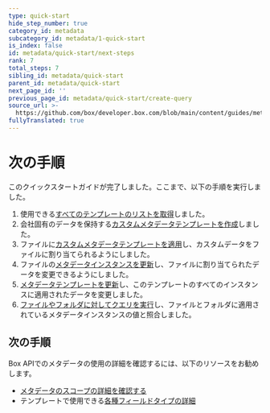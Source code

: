 ```yaml
---
type: quick-start
hide_step_number: true
category_id: metadata
subcategory_id: metadata/1-quick-start
is_index: false
id: metadata/quick-start/next-steps
rank: 7
total_steps: 7
sibling_id: metadata/quick-start
parent_id: metadata/quick-start
next_page_id: ''
previous_page_id: metadata/quick-start/create-query
source_url: >-
  https://github.com/box/developer.box.com/blob/main/content/guides/metadata/1-quick-start/7-next-steps.md
fullyTranslated: true
---
```

# 次の手順

このクイックスタートガイドが完了しました。ここまで、以下の手順を実行しました。

1. 使用できる[すべてのテンプレートのリストを取得](g://metadata/quick-start/list-all)しました。
2. 会社固有のデータを保持する[カスタムメタデータテンプレートを作成](g://metadata/quick-start/create-template)しました。
3. ファイルに[カスタムメタデータテンプレートを適用](g://metadata/quick-start/create-instance)し、カスタムデータをファイルに割り当てられるようにしました。
4. ファイルの[メタデータインスタンスを更新](g://metadata/quick-start/update-instance)し、ファイルに割り当てられたデータを変更できるようにしました。
5. [メタデータテンプレートを更新](g://metadata/quick-start/update-template)し、このテンプレートのすべてのインスタンスに適用されたデータを変更しました。
6. [ファイルやフォルダに対してクエリを実行](g://metadata/quick-start/create-query)し、ファイルとフォルダに適用されているメタデータインスタンスの値と照合しました。

## 次の手順

Box APIでのメタデータの使用の詳細を確認するには、以下のリソースをお勧めします。

* [メタデータのスコープの詳細を確認する](g://metadata/scopes)
* テンプレートで使用できる[各種フィールドタイプの詳細](g://metadata/fields)
